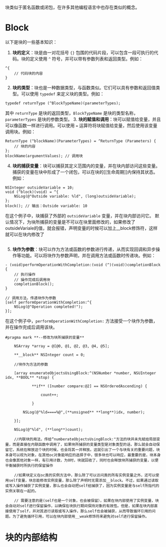 块类似于匿名函数或闭包，在许多其他编程语言中也存在类似的概念。
# Block
以下是块的一些基本知识：
1. **块的定义**：块是由一对花括号 `{}` 包围的代码片段，可以包含一段可执行的代码。块的定义使用 `^` 符号，并可以带有参数列表和返回类型。例如：
```objc
^{
    // 代码块的内容
}

```
2. **块的类型**：块也是一种数据类型，与函数类似。它们可以具有参数和返回值类型。可以使用 `typedef` 来定义块的类型。例如：
```objc
typedef returnType (^BlockTypeName)(parameterTypes);

```
其中 `returnType` 是块的返回类型，`BlockTypeName` 是块的类型名称，`parameterTypes` 是块的参数类型。
3. **块的赋值和调用**：块可以赋值给变量，并且可以像函数一样进行调用。可以使用 `=` 运算符将块赋值给变量，然后使用该变量调用块。例如：
```objc
ReturnType (^blockName)(ParameterTypes) = ^ReturnType (Parameters) {
    // 块的内容
};
blockName(argumentValues); // 调用块

```
4. **块的捕获变量**：块可以捕获其定义范围内的变量，并在块内部访问这些变量。捕获的变量在块中形成了一个闭包，可以在块的[[生命周期]]内保持其状态。例如：
```objc
NSInteger outsideVariable = 10;
void (^block)(void) = ^{
    NSLog(@"Outside variable: %ld", (long)outsideVariable);
};
block(); // 输出：Outside variable: 10
```
在这个例子中，块捕获了外部的 `outsideVariable` 变量，并在块内部访问它。
默认情况下，为块所捕获的变量是不可以在块里面修改的，如果修改了outsideVariale的值，就会报错，声明变量的时候可以加上__block修饰符，这样就可以在块内修改了
```objc

```
5. **块作为参数**：块可以作为方法或函数的参数进行传递，从而实现回调和异步操作等功能。可以将块作为参数声明，并在调用方法或函数时传递块。例如：
```objc
- (void)performOperationWithCompletion:(void (^)(void))completionBlock {
    // 执行操作
    // 操作完成后调用块
    completionBlock();
}

// 调用方法，传递块作为参数
[self performOperationWithCompletion:^{
    NSLog(@"Operation completed!");
}];

```
在这个例子中，`performOperationWithCompletion:` 方法接受一个块作为参数，并在操作完成后调用该块。
```objc
#pragma mark **--修改为块所捕获的变量**

    NSArray *array = @[@0, @1, @2, @3, @4, @5];

    **__block** NSInteger count = 0;

    //块作为方法的参数

    [array enumerateObjectsUsingBlock:^(NSNumber *number, NSUInteger idx, **BOOL** *stop) {

            **if** ([number compare:@2] == NSOrderedAscending) {

                count++;

            }

        NSLog(@"%ld====%@",(**unsigned** **long**)idx, number);

    }];

    NSLog(@"%ld", (**long**)count);

    //内联块的用法，传给“numberateObjectsUsingBlock:"方法的块并未先赋给局部变量，而是直接在内联函数中调用了，如果块所捕获的变量类型是对象类型的话，那么就会自动保留它，系统在释放这个块的时候，也会将其一并释放。这就引出了一个与块有关的重要问题，块本身可以视为对象，在其他oc对象能响应的选择子中，很多块也可以响应，最重要的是，块本身也会像其他对象一样，有引用计数，为0时，块就回收了，同时也会释放块所捕获的变量，以便平衡捕获时所执行的保留操作

    //如果块定义在oc类的实例方法中，那么除了可以访问类的所有实例变量之外，还可以使用self变量，块总能修改实例变量，那么除了声明时无需添加__block。不过，如果通过读取或写入操作捕获了实例变量，那么也会自动把self给捕获了，因为实例变量是与self所指代的实例关联在一起的。

    // 需要注意的是(self也是一个对象，也会被保留），如果在块内部使用了实例变量，块会自动对self进行保留操作，以确保在块执行期间保持对象的有效性。但是，如果在块内部直接使用了self，并对其进行读取或写入操作，那么self也会被捕获，从而导致循环引用的问题。为了避免循环引用，可以在块内部使用__weak修饰符来避免对self进行保留操作。
```
# 块的内部结构
